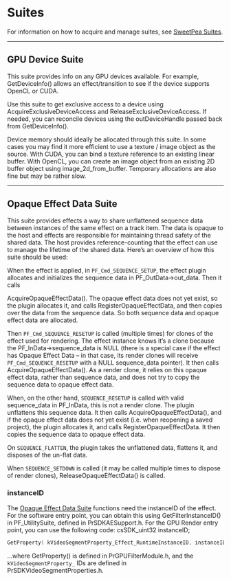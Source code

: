 <a id="gpu-effects-transitions-suites"></a>

# Suites

For information on how to acquire and manage suites, see [SweetPea Suites](../universals/sweetpea-suites.md#universals-sweetpea-suites).

---

<a id="gpu-effects-transitions-suites-gpu-device-suite"></a>

## GPU Device Suite

This suite provides info on any GPU devices available. For example, GetDeviceInfo() allows an effect/transition to see if the device supports OpenCL or CUDA.

Use this suite to get exclusive access to a device using AcquireExclusiveDeviceAccess and ReleaseExclusiveDeviceAccess. If needed, you can reconcile devices using the outDeviceHandle passed back from GetDeviceInfo().

Device memory should ideally be allocated through this suite. In some cases you may find it more efficient to use a texture / image object as the source. With CUDA, you can bind a texture reference to an existing linear buffer. With OpenCL, you can create an image object from an existing 2D buffer object using image_2d_from_buffer. Temporary allocations are also fine but may be rather slow.

---

<a id="gpu-effects-transitions-suites-opaque-effect-data-suite"></a>

## Opaque Effect Data Suite

This suite provides effects a way to share unflattened sequence data between instances of the same effect on a track item. The data is opaque to the host and effects are responsible for maintaining thread safety of the shared data. The host provides reference-counting that the effect can use to manage the lifetime of the shared data. Here’s an overview of how this suite should be used:

When the effect is applied, in `PF_Cmd_SEQUENCE_SETUP`, the effect plugin allocates and initializes the sequence data in PF_OutData->out_data. Then it calls

AcquireOpaqueEffectData(). The opaque effect data does not yet exist, so the plugin allocates it, and calls RegisterOpaqueEffectData, and then copies over the data from the sequence data. So both sequence data and opaque effect data are allocated.

Then `PF_Cmd_SEQUENCE_RESETUP` is called (multiple times) for clones of the effect used for rendering. The effect instance knows it’s a clone because the PF_InData->sequence_data is NULL (there is a special case if the effect has Opaque Effect Data – in that case, its render clones will receive `PF_Cmd_SEQUENCE_RESETUP` with a NULL sequence_data pointer). It then calls AcquireOpaqueEffectData(). As a render clone, it relies on this opaque effect data, rather than sequence data, and does not try to copy the sequence data to opaque effect data.

When, on the other hand, `SEQUENCE_RESETUP` is called with valid sequence_data in PF_InData, this is not a render clone. The plugin unflattens this sequence data. It then calls AcquireOpaqueEffectData(), and if the opaque effect data does not yet exist (i.e. when reopening a saved project), the plugin allocates it, and calls RegisterOpaqueEffectData. It then copies the sequence data to opaque effect data.

On `SEQUENCE_FLATTEN`, the plugin takes the unflattened data, flattens it, and disposes of the un-flat data.

When `SEQUENCE_SETDOWN` is called (it may be called multiple times to dispose of render clones), ReleaseOpaqueEffectData() is called.

### instanceID

The [Opaque Effect Data Suite](#gpu-effects-transitions-suites-opaque-effect-data-suite) functions need the instanceID of the effect. For the software entry point, you can obtain this using GetFilterInstanceID() in PF_UtilitySuite, defined in PrSDKAESupport.h. For the GPU Render entry point, you can use the following code: csSDK_uint32 instanceID;

```cpp
GetProperty( kVideoSegmentProperty_Effect_RuntimeInstanceID, instanceID);
```

…where GetProperty() is defined in PrGPUFilterModule.h, and the `kVideoSegmentProperty_` IDs are defined in PrSDKVideoSegmentProperties.h.
